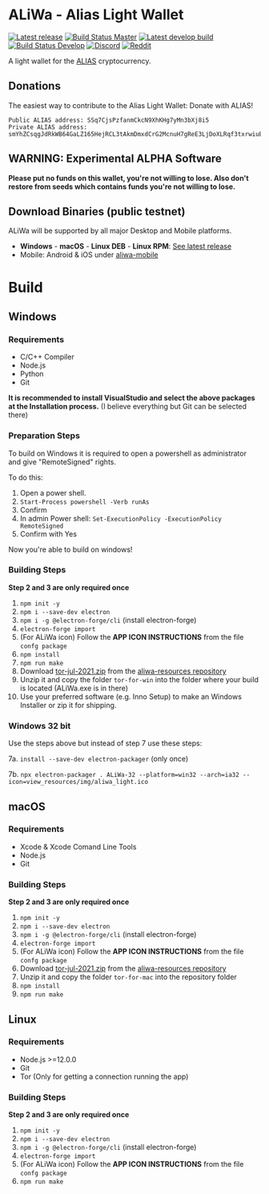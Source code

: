 # ALiWa - Alias Light Wallet
[![Latest release](https://img.shields.io/github/v/release/aliascash/aliwa?label=Release&color=%2300bf00)](https://github.com/aliascash/aliwa/releases/latest)
[![Build Status Master](https://github.com/aliascash/aliwa/actions/workflows/build-master.yml/badge.svg)](https://github.com/aliascash/aliwa/actions)
[![Latest develop build](https://img.shields.io/github/v/release/aliascash/aliwa?include_prereleases&label=Develop-Build)](https://github.com/aliascash/aliwa/releases)
[![Build Status Develop](https://github.com/aliascash/aliwa/actions/workflows/build-develop.yml/badge.svg)](https://github.com/aliascash/aliwa/actions)
[![Discord](https://img.shields.io/discord/426769724018524161?logo=discord)](https://discord.gg/ckkrb8m)
[![Reddit](https://img.shields.io/badge/reddit-join-orange?logo=reddit)](https://www.reddit.com/r/AliasCash/)

A light wallet for the [ALIAS](https://alias.cash/) cryptocurrency.

## Donations
The easiest way to contribute to the Alias Light Wallet: Donate with ALIAS! 
	
	Public ALIAS address: SSq7CjsPzfanmCkcN9XhKHg7yMn3bXj8i5
	Private ALIAS address: smYhZCsqgJdRkWB64GaLZ165HejRCL3tAkmDmxdCrG2McnuH7gReE3LjDoXLRqf3txrwiuE3BCpFFAADDbU1oYW4fr7y9MnU37U3AD

## WARNING: Experimental ALPHA Software
**Please put no funds on this wallet, you're not willing to lose.
Also don't restore from seeds which contains funds you're not willing to lose.**

## Download Binaries (public testnet)
ALiWa will be supported by all major Desktop and Mobile platforms.

* **Windows** - **macOS** - **Linux DEB** - **Linux RPM**: [See latest release](https://github.com/aliascash/aliwa/releases/latest)
* Mobile: Android & iOS under [aliwa-mobile](https://github.com/dynamiccreator/aliwa-mobile)

# Build

## Windows

### Requirements

* C/C++ Compiler
* Node.js
* Python
* Git 

**It is recommended to install VisualStudio and select the above packages at the Installation process.**
(I believe everything but Git can be selected there)

### Preparation Steps

To build on Windows it is required to open a powershell as administrator and give "RemoteSigned" rights.

To do this: 
1. Open a power shell.
2. `Start-Process powershell -Verb runAs`
3. Confirm
4. In admin Power shell: `Set-ExecutionPolicy -ExecutionPolicy RemoteSigned`
5. Confirm with Yes

Now you're able to build on windows!

### Building Steps

**Step 2 and 3 are only required once**

1. `npm init -y`
2. `npm i --save-dev electron`
3. `npm i -g @electron-forge/cli` (install electron-forge)
4. `electron-forge import`
5. (For ALiWa icon) Follow the **APP ICON INSTRUCTIONS** from the file `confg package`
6. `npm install`  
7. `npm run make`
8. Download [tor-jul-2021.zip](https://github.com/dynamiccreator/aliwa-resources/raw/main/tor-jul-2021.zip) from the [aliwa-resources repository](https://github.com/dynamiccreator/aliwa-resources)
9. Unzip it and copy the folder `tor-for-win` into the folder where your build is located (ALiWa.exe is in there)
10. Use your preferred software (e.g. Inno Setup) to make an Windows Installer or zip it for shipping.

### Windows 32 bit

Use the steps above but instead of step 7 use these steps:

7a. `install --save-dev electron-packager` (only once)

7b. `npx electron-packager . ALiWa-32 --platform=win32 --arch=ia32 --icon=view_resources/img/aliwa_light.ico`

## macOS

### Requirements

* Xcode & Xcode Comand Line Tools
* Node.js
* Git 

### Building Steps

**Step 2 and 3 are only required once**

1. `npm init -y`
2. `npm i --save-dev electron`
3. `npm i -g @electron-forge/cli` (install electron-forge)
4. `electron-forge import`
5. (For ALiWa icon) Follow the **APP ICON INSTRUCTIONS** from the file `confg package`
8. Download [tor-jul-2021.zip](https://github.com/dynamiccreator/aliwa-resources/raw/main/tor-jul-2021.zip) from the [aliwa-resources repository](https://github.com/dynamiccreator/aliwa-resources)
9. Unzip it and copy the folder `tor-for-mac` into the repository folder  
7. `npm install`  
8. `npm run make`

## Linux

### Requirements

* Node.js >=12.0.0
* Git
* Tor (Only for getting a connection running the app)

### Building Steps

**Step 2 and 3 are only required once**

1. `npm init -y`
2. `npm i --save-dev electron`
3. `npm i -g @electron-forge/cli` (install electron-forge)
4. `electron-forge import`
5. (For ALiWa icon) Follow the **APP ICON INSTRUCTIONS** from the file `confg package`
6. `npm run make`
